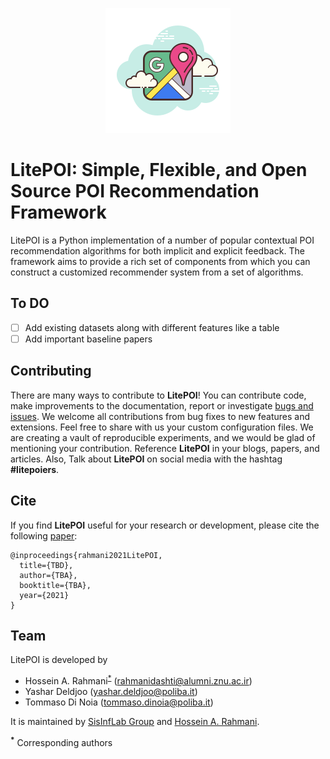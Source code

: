 <!-- ![logo](./imgs/logo-map.png) -->

<p align="center">
  <img src="./imgs/logo-map.png">
</p>

# LitePOI: Simple, Flexible, and Open Source POI Recommendation Framework

LitePOI is a Python implementation of a number of popular contextual POI recommendation algorithms for both implicit and explicit feedback. The framework aims to provide a rich set of components from which you can construct a customized recommender system from a set of algorithms.

## To DO
- [ ] Add existing datasets along with different features like a table
- [ ] Add important baseline papers

## Contributing
There are many ways to contribute to **LitePOI**! You can contribute code, make improvements to the documentation, report or investigate [bugs and issues](https://github.com/rahmanidashti/LitePOI/issues). We welcome all contributions from bug fixes to new features and extensions. Feel free to share with us your custom configuration files. We are creating a vault of reproducible experiments, and we would be glad of mentioning your contribution. Reference **LitePOI** in your blogs, papers, and articles. Also, Talk about **LitePOI** on social media with the hashtag **#litepoiers**.


## Cite
If you find **LitePOI** useful for your research or development, please cite the following [paper](https://arxiv.org/):
```
@inproceedings{rahmani2021LitePOI,
  title={TBD},
  author={TBA},
  booktitle={TBA},
  year={2021}
}
```

## Team
LitePOI is developed by
* Hossein A. Rahmani<sup id="a1">[*](#f1)</sup> (rahmanidashti@alumni.znu.ac.ir)
* Yashar Deldjoo (yashar.deldjoo@poliba.it)
* Tommaso Di Noia (tommaso.dinoia@poliba.it)

It is maintained by [SisInfLab Group](http://sisinflab.poliba.it/) and [Hossein A. Rahmani](https://rahmanidashti.github.io/).

<b id="f1"><sup>*</sup></b> Corresponding authors
